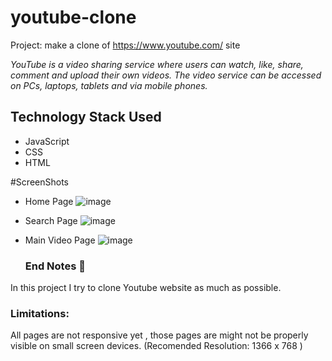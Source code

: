 # youtube-clone
Project: make a clone of https://www.youtube.com/ site

*YouTube is a video sharing service where users can watch, like, share, comment and upload their own videos. The video service can be accessed on PCs, laptops, tablets and via mobile phones.*

## Technology Stack Used
- JavaScript
- CSS
- HTML

#ScreenShots
- Home Page
![image](https://user-images.githubusercontent.com/95856642/158950079-93973491-d554-495d-bf42-cbce7f25f8a4.png)

- Search Page
![image](https://user-images.githubusercontent.com/95856642/158950174-4f4212f7-eadc-4609-8e4d-7396c8c5eaad.png)

- Main Video Page
 ![image](https://user-images.githubusercontent.com/95856642/158950205-b208d81d-66e8-4baf-ba81-5ea5139fa140.png)
  
  ### End Notes 📑
In this project I try to clone Youtube website as much as possible. 

### Limitations:
All pages are not responsive yet , those pages are might not be properly visible on small screen devices.
(Recomended Resolution: 1366 x 768 )
